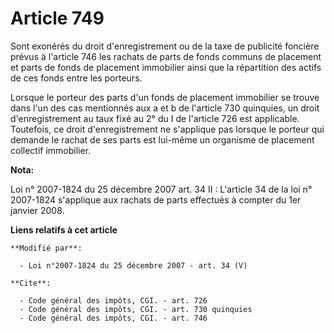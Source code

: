 # Article 749

Sont exonérés du droit d'enregistrement ou de la taxe de publicité foncière prévus à l'article 746 les rachats de parts de
fonds communs de placement et parts de fonds de placement immobilier ainsi que la répartition des actifs de ces fonds entre
les porteurs. 

Lorsque le porteur des parts d'un fonds de placement immobilier se trouve dans l'un des cas mentionnés aux a et b de
l'article 730 quinquies, un droit d'enregistrement au taux fixé au 2° du I de l'article 726 est applicable. Toutefois, ce
droit d'enregistrement ne s'applique pas lorsque le porteur qui demande le rachat de ses parts est lui-même un organisme de
placement collectif immobilier.

**Nota:**

Loi n° 2007-1824 du 25 décembre 2007 art. 34 II : L'article 34 de la loi n° 2007-1824 s'applique aux rachats de parts
effectués à compter du 1er janvier 2008.

**Liens relatifs à cet article**

	**Modifié par**:

	  - Loi n°2007-1824 du 25 décembre 2007 - art. 34 (V)

	**Cite**:

	  - Code général des impôts, CGI. - art. 726
	  - Code général des impôts, CGI. - art. 730 quinquies
	  - Code général des impôts, CGI. - art. 746
